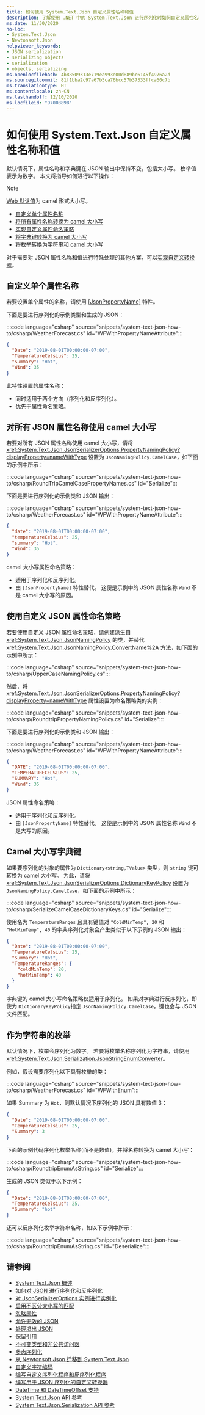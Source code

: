 ```yaml
---
title: 如何使用 System.Text.Json 自定义属性名称和值
description: 了解使用 .NET 中的 System.Text.Json 进行序列化时如何自定义属性名称和值。
ms.date: 11/30/2020
no-loc:
- System.Text.Json
- Newtonsoft.Json
helpviewer_keywords:
- JSON serialization
- serializing objects
- serialization
- objects, serializing
ms.openlocfilehash: 4b88509313e719ea993e00d889bc6145f4976a2d
ms.sourcegitcommit: 81f1bba2c97a67b5ca76bcc57b37333ffca60c7b
ms.translationtype: HT
ms.contentlocale: zh-CN
ms.lasthandoff: 12/10/2020
ms.locfileid: "97008898"
---
```

# <a name="how-to-customize-property-names-and-values-with-no-locsystemtextjson"></a>如何使用 System.Text.Json 自定义属性名称和值

默认情况下，属性名称和字典键在 JSON 输出中保持不变，包括大小写。 枚举值表示为数字。 本文将指导如何进行以下操作：

> [!NOTE]
> [Web 默认值](system-text-json-configure-options.md#web-defaults-for-jsonserializeroptions)为 camel 形式大小写。

* [自定义单个属性名称](#customize-individual-property-names)
* [将所有属性名称转换为 camel 大小写](#use-camel-case-for-all-json-property-names)
* [实现自定义属性命名策略](#use-a-custom-json-property-naming-policy)
* [将字典键转换为 camel 大小写](#camel-case-dictionary-keys)
* [将枚举转换为字符串和 camel 大小写](#enums-as-strings)

对于需要对 JSON 属性名称和值进行特殊处理的其他方案，可以[实现自定义转换器](system-text-json-converters-how-to.md)。

## <a name="customize-individual-property-names"></a>自定义单个属性名称

若要设置单个属性的名称，请使用 [[JsonPropertyName]](xref:System.Text.Json.Serialization.JsonPropertyNameAttribute) 特性。

下面是要进行序列化的示例类型和生成的 JSON：

:::code language="csharp" source="snippets/system-text-json-how-to/csharp/WeatherForecast.cs" id="WFWithPropertyNameAttribute":::

```json
{
  "Date": "2019-08-01T00:00:00-07:00",
  "TemperatureCelsius": 25,
  "Summary": "Hot",
  "Wind": 35
}
```

此特性设置的属性名称：

* 同时适用于两个方向（序列化和反序列化）。
* 优先于属性命名策略。

## <a name="use-camel-case-for-all-json-property-names"></a>对所有 JSON 属性名称使用 camel 大小写

若要对所有 JSON 属性名称使用 camel 大小写，请将 <xref:System.Text.Json.JsonSerializerOptions.PropertyNamingPolicy?displayProperty=nameWithType> 设置为 `JsonNamingPolicy.CamelCase`，如下面的示例中所示：

:::code language="csharp" source="snippets/system-text-json-how-to/csharp/RoundTripCamelCasePropertyNames.cs" id="Serialize":::

下面是要进行序列化的示例类和 JSON 输出：

:::code language="csharp" source="snippets/system-text-json-how-to/csharp/WeatherForecast.cs" id="WFWithPropertyNameAttribute":::

```json
{
  "date": "2019-08-01T00:00:00-07:00",
  "temperatureCelsius": 25,
  "summary": "Hot",
  "Wind": 35
}
```

camel 大小写属性命名策略：

* 适用于序列化和反序列化。
* 由 `[JsonPropertyName]` 特性替代。 这便是示例中的 JSON 属性名称 `Wind` 不是 camel 大小写的原因。

## <a name="use-a-custom-json-property-naming-policy"></a>使用自定义 JSON 属性命名策略

若要使用自定义 JSON 属性命名策略，请创建派生自 <xref:System.Text.Json.JsonNamingPolicy> 的类，并替代 <xref:System.Text.Json.JsonNamingPolicy.ConvertName%2A> 方法，如下面的示例中所示：

:::code language="csharp" source="snippets/system-text-json-how-to/csharp/UpperCaseNamingPolicy.cs":::

然后，将 <xref:System.Text.Json.JsonSerializerOptions.PropertyNamingPolicy?displayProperty=nameWithType> 属性设置为命名策略类的实例：

:::code language="csharp" source="snippets/system-text-json-how-to/csharp/RoundtripPropertyNamingPolicy.cs" id="Serialize":::

下面是要进行序列化的示例类和 JSON 输出：

:::code language="csharp" source="snippets/system-text-json-how-to/csharp/WeatherForecast.cs" id="WFWithPropertyNameAttribute":::

```json
{
  "DATE": "2019-08-01T00:00:00-07:00",
  "TEMPERATURECELSIUS": 25,
  "SUMMARY": "Hot",
  "Wind": 35
}
```

JSON 属性命名策略：

* 适用于序列化和反序列化。
* 由 `[JsonPropertyName]` 特性替代。 这便是示例中的 JSON 属性名称 `Wind` 不是大写的原因。

## <a name="camel-case-dictionary-keys"></a>Camel 大小写字典键

如果要序列化的对象的属性为 `Dictionary<string,TValue>` 类型，则 `string` 键可转换为 camel 大小写。 为此，请将 <xref:System.Text.Json.JsonSerializerOptions.DictionaryKeyPolicy> 设置为 `JsonNamingPolicy.CamelCase`，如下面的示例中所示：

:::code language="csharp" source="snippets/system-text-json-how-to/csharp/SerializeCamelCaseDictionaryKeys.cs" id="Serialize":::

使用名为 `TemperatureRanges` 且具有键值对 `"ColdMinTemp", 20` 和 `"HotMinTemp", 40` 的字典序列化对象会产生类似于以下示例的 JSON 输出：

```json
{
  "Date": "2019-08-01T00:00:00-07:00",
  "TemperatureCelsius": 25,
  "Summary": "Hot",
  "TemperatureRanges": {
    "coldMinTemp": 20,
    "hotMinTemp": 40
  }
}
```

字典键的 camel 大小写命名策略仅适用于序列化。 如果对字典进行反序列化，即使为 `DictionaryKeyPolicy`指定 `JsonNamingPolicy.CamelCase`，键也会与 JSON 文件匹配。

## <a name="enums-as-strings"></a>作为字符串的枚举

默认情况下，枚举会序列化为数字。 若要将枚举名称序列化为字符串，请使用 <xref:System.Text.Json.Serialization.JsonStringEnumConverter>。

例如，假设需要序列化以下具有枚举的类：

:::code language="csharp" source="snippets/system-text-json-how-to/csharp/WeatherForecast.cs" id="WFWithEnum":::

如果 Summary 为 `Hot`，则默认情况下序列化的 JSON 具有数值 3：

```json
{
  "Date": "2019-08-01T00:00:00-07:00",
  "TemperatureCelsius": 25,
  "Summary": 3
}
```

下面的示例代码序列化枚举名称(而不是数值)，并将名称转换为 camel 大小写：

:::code language="csharp" source="snippets/system-text-json-how-to/csharp/RoundtripEnumAsString.cs" id="Serialize":::

生成的 JSON 类似于以下示例：

```json
{
  "Date": "2019-08-01T00:00:00-07:00",
  "TemperatureCelsius": 25,
  "Summary": "hot"
}
```

还可以反序列化枚举字符串名称，如以下示例中所示：

:::code language="csharp" source="snippets/system-text-json-how-to/csharp/RoundtripEnumAsString.cs" id="Deserialize":::

## <a name="see-also"></a>请参阅

* [System.Text.Json 概述](system-text-json-overview.md)
* [如何对 JSON 进行序列化和反序列化](system-text-json-how-to.md)
* [对 JsonSerializerOptions 实例进行实例化](system-text-json-configure-options.md)
* [启用不区分大小写的匹配](system-text-json-character-casing.md)
* [忽略属性](system-text-json-ignore-properties.md)
* [允许无效的 JSON](system-text-json-invalid-json.md)
* [处理溢出 JSON](system-text-json-handle-overflow.md)
* [保留引用](system-text-json-preserve-references.md)
* [不可变类型和非公共访问器](system-text-json-immutability.md)
* [多态序列化](system-text-json-polymorphism.md)
* [从 Newtonsoft.Json 迁移到 System.Text.Json](system-text-json-migrate-from-newtonsoft-how-to.md)
* [自定义字符编码](system-text-json-character-encoding.md)
* [编写自定义序列化程序和反序列化程序](write-custom-serializer-deserializer.md)
* [编写用于 JSON 序列化的自定义转换器](system-text-json-converters-how-to.md)
* [DateTime 和 DateTimeOffset 支持](../datetime/system-text-json-support.md)
* [System.Text.Json API 参考](xref:System.Text.Json)
* [System.Text.Json.Serialization API 参考](xref:System.Text.Json.Serialization)
